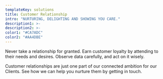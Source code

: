 ```yaml
---
templateKey: solutions
title: Customer Relationship
intro: "NURTURING, DELIGHTING AND SHOWING YOU CARE."
description1: >-
description2: >-
color1: "#CA7ADC"
color2: "#AA4DBE"
---
```


<column large="5">
    <p>
      Never take a relationship for granted. Earn <solutionlink solution="customer-loyalty">customer loyalty</solutionlink> by attending to
      their needs and desires. Observe data carefully, and act on it wisely.
    </p>
</column>
<column large="5">
  <p>
    Customer relationships are just one part of our connected ambition for our
    Clients. See how we can help you nurture them by getting in touch.
  </p>
</column>
